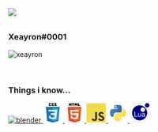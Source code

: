 <img src="https://capsule-render.vercel.app/api?type=waving&color=894ce6&height=300&section=header&text=Xeayron&fontSize=150&fontAlign=36&fontAlignY=30" />
<h2></h2>
<h3>Xeayron#0001</h3>
<p align="left"> <img src="https://komarev.com/ghpvc/?username=xeayron&label=Profile%20views&color=4e51a2&style=flat" alt="xeayron" width="125" height="25" /> </p>
<br>
<h3 align="left">Things i know...</h3>
<p align="left"> <a href="https://www.blender.org/" target="_blank" rel="noreferrer"> <img src="https://download.blender.org/branding/community/blender_community_badge_white.svg" alt="blender" width="40" height="40"/> </a> <a href="https://www.w3schools.com/css/" target="_blank" rel="noreferrer"> <img src="https://raw.githubusercontent.com/devicons/devicon/master/icons/css3/css3-original-wordmark.svg" alt="css3" width="40" height="40"/> </a> <a href="https://www.w3.org/html/" target="_blank" rel="noreferrer"> <img src="https://raw.githubusercontent.com/devicons/devicon/master/icons/html5/html5-original-wordmark.svg" alt="html5" width="40" height="40"/> </a> <a href="https://developer.mozilla.org/en-US/docs/Web/JavaScript" target="_blank" rel="noreferrer"> <img src="https://raw.githubusercontent.com/devicons/devicon/master/icons/javascript/javascript-original.svg" alt="javascript" width="40" height="40"/> </a> <a href="https://www.python.org" target="_blank" rel="noreferrer"> <img src="https://raw.githubusercontent.com/devicons/devicon/master/icons/python/python-original.svg" alt="python" width="40" height="40"/> <img src="https://raw.githubusercontent.com/devicons/devicon/master/icons/lua/lua-original-wordmark.svg" alt="lua" width="40" height="40"/> </a> </p>
